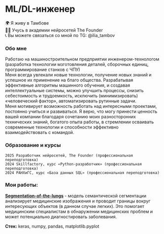 
# ML/DL-инженер

🌍 Я живу в Тамбове <br>
👨‍🎓 Учусь в академии нейросетей The Founder <br>
📞 Вы можете связаться со мной по TG: @ilia_tambov <br>

### Обо мне

Работаю на машиностроительном предприятии инженером-технологом (разработка технологии мзготовления деталей, сборочных единиц, программирование станков с ЧПУ) <br>
Меня всегда увлекали новые технологии, получение новых знаний и успешное их  применение на благо общества. Разрабатывая эффективные алгоритмы машинного обучения, и создавая интеллектуальные системы, можно улучшить процессы, снизить себестоимость и  трудоемкость, исключить (минимизировать) «человеческий фактор»,  автоматизировать рутинные задачи. <br>
Меня мотивирует возможность работать над интересными проектами, постоянно учиться и развиваться. Я верю, что могу принести ценность вашей компании благодаря сочетанию моих разносторонних  технических знаний, богатого опыта работы, в стремлении осваивать  современные технологии и  способности эффективно взаимодействовать с командой. 

### Образование и курсы

    2025 Разработчик нейросетей, The Founder (профессиональная переподготовка)
    2024 Skillfactory, курс «Python-разработчик» (профессиональная переподготовка)
    2024 РАНХиГС, курс «База данных SQL» (профессиональная переподготовка)

### Мои работы:

[**Segmentation-of-the-lungs**](https://github.com/LanciaILIA/Segmentation-of-the-lungs) - модель семантической сегментации анализирует медицинские изображения и проводит границы вокруг интересующих объектов (в данном случае легких). Это помогает медицинским специалистам в обнаружении медицинских проблем и может потенциально диагностировать заболевания.

**Стек:**  keras, numpy, pandas, matplotlib.pyplot
